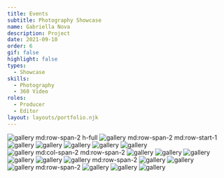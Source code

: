 ```yaml
---
title: Events
subtitle: Photography Showcase
name: Gabriella Nova
description: Project
date: 2021-09-10
order: 6
gif: false
highlight: false
types:
  - Showcase
skills:
  - Photography
  - 360 Video
roles:
  - Producer
  - Editor
layout: layouts/portfolio.njk
---
```


![](./assets/img/events/gallery/_MG_2205.jpg "gallery md:row-span-2 h-full")
![](./assets/img/events/gallery/5Z4A0432.jpg "gallery md:row-span-2 md:row-start-1")
![](./assets/img/events/gallery/_B4A6964.jpg "gallery")
![](./assets/img/events/gallery/5Z4A0482.jpg "gallery")
![](./assets/img/events/gallery/5Z4A0643.jpg "gallery")
![](./assets/img/events/gallery/5Z4A8959.jpg "gallery")
![](./assets/img/events/gallery/20190627_NCVfundraiser_GabriellaParsons_068.jpg "gallery")
![](./assets/img/events/gallery/20200704_ArtRally_GabriellaParsons-10.jpg "gallery md:col-span-2 md:row-span-2")
![](./assets/img/events/gallery/image-asset-1.jpg "gallery")
![](./assets/img/events/gallery/image-asset-2.jpg "gallery")
![](./assets/img/events/gallery/image-asset-3.jpg "gallery")
![](./assets/img/events/gallery/image-asset-4.jpg "gallery")
![](./assets/img/events/gallery/image-asset.jpg "gallery")
![](./assets/img/events/gallery/IMG_0880.jpg "gallery md:row-span-2")
![](./assets/img/events/gallery/LincolnUnites_024.jpg "gallery")
![](./assets/img/events/gallery/LincolnUnites_052.jpg "gallery")
![](./assets/img/events/gallery/LincolnUnites_083.jpg "gallery md:row-span-2")
![](./assets/img/events/gallery/MesonjixxBTS_003.jpg "gallery")
![](./assets/img/events/gallery/MesonjixxBTS_020.jpg "gallery")
![](./assets/img/events/gallery/MesonjixxBTS_035.jpg "gallery")